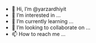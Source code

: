 - 👋 Hi, I’m @yarzardhiyit
- 👀 I’m interested in ...
- 🌱 I’m currently learning ...
- 💞️ I’m looking to collaborate on ...
- 📫 How to reach me ...

<!---
yarzardhiyit/yarzardhiyit is a ✨ special ✨ repository because its `README.md` (this file) appears on your GitHub profile.
You can click the Preview link to take a look at your changes.
--->
